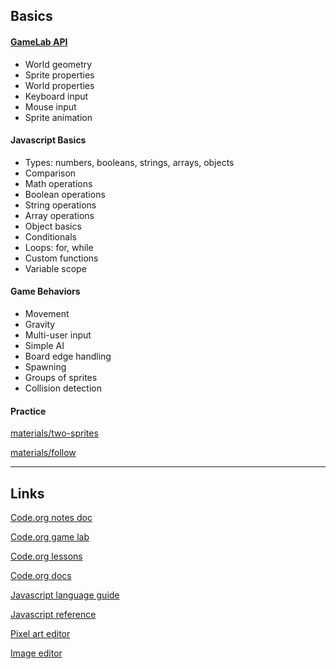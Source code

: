## Basics

#### [GameLab API](https://studio.code.org/docs/ide/gamelab)

- World geometry
- Sprite properties
- World properties
- Keyboard input
- Mouse input
- Sprite animation

#### Javascript Basics

- Types: numbers, booleans, strings, arrays, objects
- Comparison
- Math operations
- Boolean operations
- String operations
- Array operations
- Object basics
- Conditionals
- Loops: for, while
- Custom functions
- Variable scope

#### Game Behaviors

- Movement
- Gravity
- Multi-user input
- Simple AI
- Board edge handling
- Spawning
- Groups of sprites
- Collision detection

#### Practice

[materials/two-sprites](materials/two-sprites/practice.js)

[materials/follow](materials/follow/practice.js)

----

## Links

[Code.org notes doc](notes.md)

[Code.org game lab](https://studio.code.org/projects)

[Code.org lessons](https://studio.code.org/s/csd3-2024)

[Code.org docs](https://studio.code.org/docs/ide/gamelab)

[Javascript language guide](https://developer.mozilla.org/en-US/docs/Web/JavaScript)

[Javascript reference](https://developer.mozilla.org/en-US/docs/Web/JavaScript/Reference)

[Pixel art editor](https://www.pixilart.com/draw)

[Image editor](https://www.photopea.com/)
